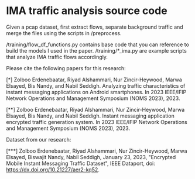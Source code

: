 # IMA traffic analysis source code

Given a pcap dataset, first extract flows, separate background traffic and merge the files using the scripts in /preprocess. 

/training/flow_df_functions.py contains base code that you can reference to build the models I used in the paper.
/training/*_ima.py are example scripts that analyze IMA traffic flows accordingly. 

Please cite the following papers for this research:

[*] Zolboo Erdenebaatar, Riyad Alshammari, Nur Zincir-Heywood, Marwa Elsayed, Bis Nandy, and Nabil Seddigh. Analyzing traffic characteristics of instant messaging applications on Android smartphones. In 2023 IEEE/IFIP Network Operations and Management Symposium (NOMS 2023), 2023.

[**] Zolboo Erdenebaatar, Riyad Alshammari, Nur Zincir-Heywood, Marwa Elsayed, Bis Nandy, and Nabil Seddigh. Instant messaging application encrypted traffic generation system. In 2023 IEEE/IFIP Network Operations and Management Symposium (NOMS 2023), 2023. 

Dataset from our research:

[***] Zolboo Erdenebaatar, Riyad Alshammari, Nur Zincir-Heywood, Marwa Elsayed, Biswajit Nandy, Nabil Seddigh, January 23, 2023, "Encrypted Mobile Instant Messaging Traffic Dataset", IEEE Dataport, doi: https://dx.doi.org/10.21227/aer2-kq52.
